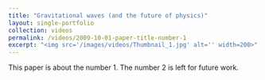 ```yaml
---
title: "Gravitational waves (and the future of physics)"
layout: single-portfolio
collection: videos
permalink: /videos/2009-10-01-paper-title-number-1
excerpt: "<img src='/images/videos/Thumbnail_1.jpg' alt='' width=200>"
---
```


This paper is about the number 1. The number 2 is left for future work.